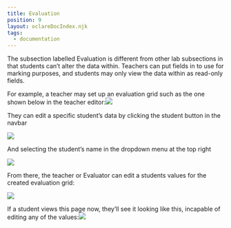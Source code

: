 ```yaml
---
title: Evaluation
position: 9
layout: oclareDocIndex.njk
tags:
  - documentation
---
```

<!--StartFragment-->

The subsection labelled Evaluation is different from other lab subsections in that students can’t alter the data within. Teachers can put fields in to use for marking purposes, and students may only view the data within as read-only fields.

For example, a teacher may set up an evaluation grid such as the one shown below in the teacher editor:![](https://lh6.googleusercontent.com/efr4nGb4ne2DRe91JLtvmkM42jb_rM251qPz5cQ87ZaJiPardkFHyC5OJQ6I3DncMgdrq82mbqLg9PKyqEcjrVuvuMRW97vE-hqq4wsv65N3GDqzSUAgZZfNuBQxguafwqQ21nvG)



They can edit a specific student’s data by clicking the student button in the navbar

![](https://lh6.googleusercontent.com/nkF__PAHCc38eSx7PGqMPHvviPvogTPD9qy6pBRVwFq-Fsk9H6aIfZ8jgOa0o1vDHrQnHIt9pnoN10jKYRijBqZBSgoer9A7a7xG43R3rFaF5anZxMM0f0IELutYPrOlOhY4BDlR)



And selecting the student’s name in the dropdown menu at the top right

![](https://lh3.googleusercontent.com/vFNvchYGK4r9Ot8zAH8oNasVOol57g7CpYGxa7BAimDm5jOxBrA2YQPf57GbuJ-OcBI43dP0yxcoscXnbq-HcqfoVkcwmy95GF5kl4DPZjXx2RkfP6mobiHyznXr0iEuS1Z1ng3s)



From there, the teacher or Evaluator can edit a students values for the created evaluation grid:

![](https://lh5.googleusercontent.com/HVTLryLGNvu9qjP4V44fLBzsk4YvrhiSIMm__5OmAMs3m-WBd8QdSj7vC9XBP6oaxS-yZiiez7WkWqC17zKm3VfwKW1xv5Ep9frjh9IC5BRCSj99SwYcLamf0uarJkUhwbjHeSDa)



If a student views this page now, they’ll see it looking like this, incapable of editing any of the values:![](https://lh3.googleusercontent.com/ogn199ExvOA63XAeEmxGkMS6lMzo0CVlj1ey3_AZDWrUhkrg-QEldSexAl-MxtaGV7m68u2EUey28d2UaM4uXhdjvjAgH5fVWvnA7Tj2k04515MylITdhmYOA-vgDFPfjZlPgkEV)

<!--EndFragment-->